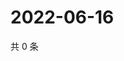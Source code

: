 # 2022-06-16

共 0 条

<!-- BEGIN WEIBO -->
<!-- 最后更新时间 Thu Jun 16 2022 14:18:44 GMT+0800 (China Standard Time) -->

<!-- END WEIBO -->
